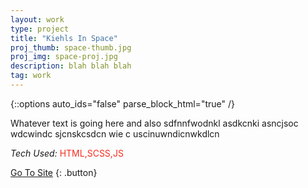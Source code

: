 ```yaml
---
layout: work
type: project
title: "Kiehls In Space"
proj_thumb: space-thumb.jpg
proj_img: space-proj.jpg
description: blah blah blah
tag: work
---
```


{::options auto_ids="false" parse_block_html="true" /}

Whatever text is going here and also
sdfnnfwodnkl asdkcnki asncjsoc wdcwindc sjcnskcsdcn wie c
uscinuwndicnwkdlcn

*Tech Used:* <span style="color:#F82D20">HTML,SCSS,JS</span>

<a href="http://kiehlsinspace.com" target="_blank">Go To Site</a>
{: .button}
